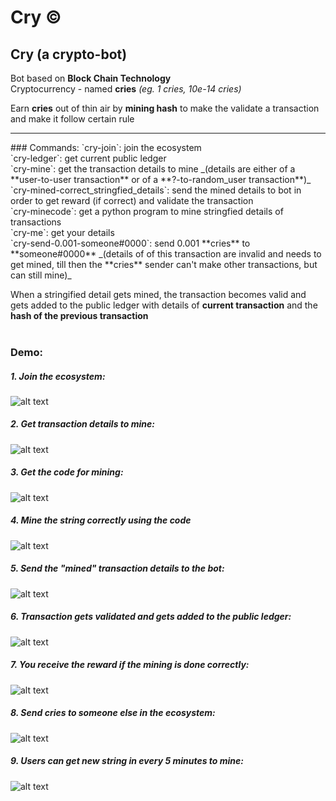 # Cry ©
## Cry (a crypto-bot)

Bot based on **Block Chain Technology**<br>
Cryptocurrency - named **cries** _(eg. 1 cries, 10e-14 cries)_<br>

Earn **cries** out of thin air by **mining hash** to make the validate a transaction and make it follow certain rule
<hr></hr>
### Commands:
`cry-join`: join the ecosystem<br>
`cry-ledger`: get current public ledger<br>
`cry-mine`: get the transaction details to mine _(details are either of a **user-to-user transaction** or of a **?-to-random_user transaction**)_<br>
`cry-mined-correct_stringfied_details`: send the mined details to bot in order to get reward (if correct) and validate the transaction<br>
`cry-minecode`: get a python program to mine stringfied details of transactions<br>
`cry-me`: get your details<br>
`cry-send-0.001-someone#0000`: send 0.001 **cries** to  **someone#0000**  _(details of of this transaction are invalid and needs to get mined, till then the **cries** sender can't make other transactions, but can still mine)_<br>

When a stringified detail gets mined, the transaction becomes valid and gets added to the public ledger with details of **current transaction** and the **hash of the previous transaction**<br>
<br>
### Demo:
##### 1. Join the ecosystem:
![alt text](https://cdn.discordapp.com/attachments/922107628845404190/923637238959575090/Screenshot_2021-12-23_231542.jpg)

##### 2. Get transaction details to mine:
![alt text](https://cdn.discordapp.com/attachments/922107628845404190/923637412582805554/Screenshot_2021-12-23_231622.jpg)

##### 3. Get the code for mining:
![alt text](https://cdn.discordapp.com/attachments/922107628845404190/923639071736229888/unknown.png)

##### 4. Mine the string correctly using the code
![alt text](https://cdn.discordapp.com/attachments/922107628845404190/923637580640165959/Screenshot_2021-12-23_233457.jpg)

##### 5. Send the "mined" transaction details to the bot:
![alt text](https://cdn.discordapp.com/attachments/922107628845404190/923637609488588810/Screenshot_2021-12-23_231753.jpg)

##### 6. Transaction gets validated and gets added to the public ledger:
![alt text](https://cdn.discordapp.com/attachments/922107628845404190/923637653734301726/Screenshot_2021-12-23_232158.jpg)

##### 7. You receive the reward if the mining is done correctly:
![alt text](https://cdn.discordapp.com/attachments/922107628845404190/923637733006651402/Screenshot_2021-12-23_232801.jpg)

##### 8. Send **cries** to someone else in the ecosystem:
![alt text](https://cdn.discordapp.com/attachments/922107628845404190/923637785942958150/Screenshot_2021-12-23_232855.jpg)

##### 9. Users can get new string in every 5 minutes to mine:
![alt text](https://cdn.discordapp.com/attachments/922107628845404190/923637833791602739/Screenshot_2021-12-23_232926.jpg)

